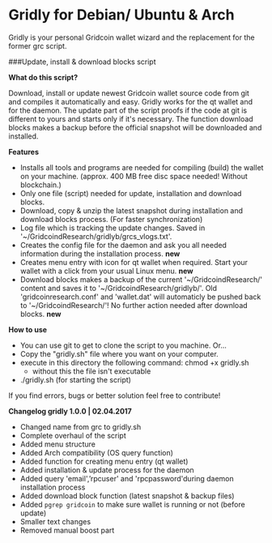 # Gridly for Debian/ Ubuntu & Arch
Gridly is your personal Gridcoin wallet wizard and the replacement for the former grc script. 


###Update, install & download blocks script

__What do this script?__

Download, install or update newest Gridcoin wallet source code from git and compiles it automatically and easy. Gridly works for the qt wallet and for the daemon. The update part of the script proofs if the code at git is different to yours and starts only if it's necessary. The function download blocks makes a backup before the official snapshot will be downloaded and installed.



__Features__

- Installs all tools and programs are needed for compiling (build) the wallet on your machine. (approx. 400 MB free disc space needed! Without blockchain.)
- Only one file (script) needed for update, installation and download blocks.
- Download, copy & unzip the latest snapshot during installation and download blocks process. (For faster synchronization)
- Log file which is tracking the update changes. Saved in '~/GridcoindResearch/gridlyb/grcs_vlogs.txt'.
- Creates the config file for the daemon and ask you all needed information during the installation process. **new**
- Creates menu entry with icon for qt wallet when required. Start your wallet with a click from your usual Linux menu. **new**
- Download blocks makes a backup of the current '~/GridcoindResearch/' content and saves it to '~/GridcoindResearch/gridlyb/<date>'. Old 'gridcoinresearch.conf' and 'wallet.dat' will automaticly be pushed back to '~/GridcoindResearch/'! No further action needed after download blocks. **new**


__How to use__

* You can use git to get to clone the script to you machine. Or...
* Copy the "gridly.sh" file where you want on your computer.
* execute in this directory the following command: chmod +x gridly.sh
  * without this the file isn't executable
* ./gridly.sh (for starting the script)

If you find errors, bugs or better solution feel free to contribute!


__Changelog gridly 1.0.0 | 02.04.2017__
- Changed name from grc to gridly.sh
- Complete overhaul of the script
- Added menu structure
- Added Arch compatibility (OS query function)
- Added function for creating menu entry (qt wallet)
- Added installation & update process for the daemon
- Added query 'email',’rpcuser' and 'rpcpassword'during daemon installation process
- Added download block function (latest snapshot & backup files)
- Added `pgrep gridcoin` to make sure wallet is running or not (before update)
- Smaller text changes
- Removed manual boost part
